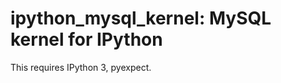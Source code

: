 ipython_mysql_kernel: MySQL kernel for IPython
==============================================

This requires IPython 3, pyexpect.
